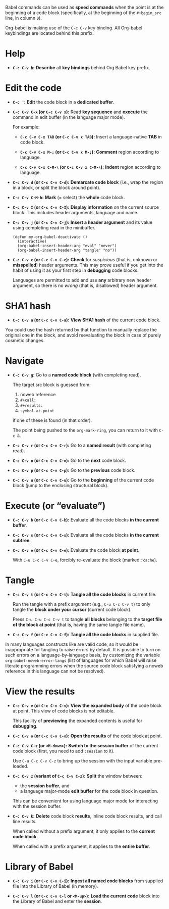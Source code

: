 Babel commands can be used as **speed commands** when the point is at the beginning
of a code block (specifically, at the beginning of the `#+begin_src` line, in
column `0`).

Org-babel is making use of the `C-c C-v` key binding.  All Org-babel keybindings
are located behind this prefix.

# Help

-   **`C-c C-v h`:** **Describe** all **key bindings** behind Org Babel key prefix.

# Edit the code

-   **`C-c '`:** **Edit** the code block in a **dedicated buffer**.

-   **`C-c C-v C-x` (or `C-c C-v x`):** Read **key sequence** and **execute** the command in edit buffer (in the language
    major mode).
    
    For example:
    
    -   **`C-c C-v C-x TAB` (or `C-c C-v x TAB`):** Insert a language-native **TAB** in code block.
    
    -   **`C-c C-v C-x M-;` (or `C-c C-v x M-;`):** **Comment** region according to language.
    
    -   **`C-c C-v C-x C-M-\` (or `C-c C-v x C-M-\`):** **Indent** region according to language.

-   **`C-c C-v d` (or `C-c C-v C-d`):** **Demarcate code block** (i.e., wrap the region in a block, or split the
    block around point).

-   **`C-c C-v C-M-h`:** **Mark** (= select) the **whole** code block.

-   **`C-c C-v I` (or `C-c C-v C-I`):** **Display information** on the current source block.  This includes header
    arguments, language and name.

-   **`C-c C-v j` (or `C-c C-v C-j`):** **Insert a header argument** and its value using completing read in the
    minibuffer.
    
        (defun my-org-babel-deactivate ()
          (interactive)
          (org-babel-insert-header-arg "eval" "never")
          (org-babel-insert-header-arg "tangle" "no"))

-   **`C-c C-v c` (or `C-c C-v C-c`):** **Check** for *suspicious* (that is, unknown or **misspelled**) header arguments.
    This may prove useful if you get into the habit of using it as your first
    step in **debugging** code blocks.
    
    Languages are permitted to add and use **any** arbitrary new header argument, so
    there is no *wrong* (that is, disallowed) header argument.

# SHA1 hash

-   **`C-c C-v a` (or `C-c C-v C-a`):** **View SHA1 hash** of the current code block.

You could use the hash returned by that function to manually replace the
original one in the block, and avoid reevaluating the block in case of purely
cosmetic changes.

# Navigate

-   **`C-c C-v g`:** Go to a **named code block** (with completing read).
    
    The target src block is guessed from:
    
    1.  noweb reference
    2.  `#+call:`
    3.  `#+results:`
    4.  `symbol-at-point`
    
    if one of these is found (in that order).
    
    The point being pushed to the `org-mark-ring`, you can return to it with
    `C-c &`.

-   **`C-c C-v r` (or `C-c C-v C-r`):** Go to a **named result** (with completing read).

-   **`C-c C-v n` (or `C-c C-v C-n`):** Go to the **next** code block.

-   **`C-c C-v p` (or `C-c C-v C-p`):** Go to the **previous** code block.

-   **`C-c C-v u` (or `C-c C-v C-u`):** Go to the **beginning** of the current code block (jump to the enclosing
    structural block).

# Execute (or &ldquo;evaluate&rdquo;)

-   **`C-c C-v b` (or `C-c C-v C-b`):** Evaluate all the code blocks **in the current buffer**.

-   **`C-c C-v s` (or `C-c C-v C-s`):** Evaluate all the code blocks **in the current subtree**.

-   **`C-c C-v e` (or `C-c C-v C-e`):** Evaluate the code block **at point**.
    
    With `C-u C-c C-v C-e`, forcibly re-evaluate the block (marked `:cache`).

# Tangle

-   **`C-c C-v t` (or `C-c C-v C-t`):** **Tangle all the code blocks** in current file.
    
    Run the tangle with a prefix argument (e.g., `C-u C-c C-v t`) to only
    tangle the **block under your cursor** (current code block).
    
    Press `C-u C-u C-c C-v t` to tangle **all blocks** belonging to the **target file
    of the block at point** (that is, having the same tangle file name).

-   **`C-c C-v f` (or `C-c C-v C-f`):** **Tangle all the code blocks** in supplied file.

In many languages constructs like <a id="orgtarget1"></a> are valid code, so it would be
inappropriate for tangling to raise errors by default.  It is possible to turn
on such errors on a language-by-language basis, by customizing the variable
`org-babel-noweb-error-langs` (list of languages for which Babel will raise
literate programming errors when the source code block satisfying a noweb
reference in this language can not be resolved).

# View the results

-   **`C-c C-v v` (or `C-c C-v C-v`):** **View the expanded body** of the code block at point.  This view of code
    blocks is not editable.
    
    This facility of **previewing** the expanded contents is useful for **debugging**.

-   **`C-c C-v o` (or `C-c C-v C-o`):** **Open the results** of the code block at point.

-   **`C-c C-v C-z` (or `<M-down>`):** **Switch to the session buffer** of the current code block (first, you need to
    add `:session` to it).
    
    Use `C-u C-c C-v C-z` to bring up the session with the input variable
    pre-loaded.

-   **`C-c C-v z` (variant of `C-c C-v C-z`):** **Split** the window between:
    -   the **session buffer**, and
    -   a language major-mode **edit buffer** for the code block in question.
    
    This can be convenient for using language major mode for interacting with
    the session buffer.

-   **`C-c C-v k`:** **Delete** code block **results**, inline code block results, and call line
    results.
    
    When called without a prefix argument, it only applies to the **current code
    block**.
    
    When called with a prefix argument, it applies to the **entire buffer**.

# Library of Babel

-   **`C-c C-v i` (or `C-c C-v C-i`):** **Ingest all named code blocks** from supplied file into the Library of Babel
    (in memory).

-   **`C-c C-v l` (or `C-c C-v C-l` or `<M-up>`):** **Load the current code** block into the Library of Babel and enter the
    **session**.
